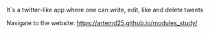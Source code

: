 It`s a twitter-like app where one can write, edit, like and delete tweets

Navigate to the website: https://artemd25.github.io/modules_study/
